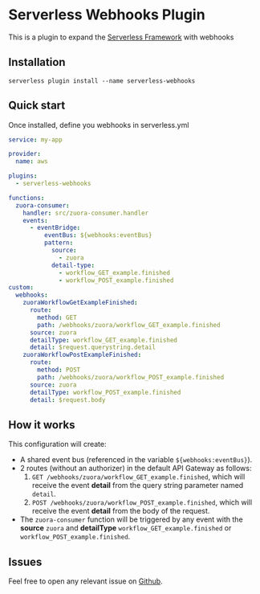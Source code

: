 # Serverless Webhooks Plugin

This is a plugin to expand the [Serverless Framework](https://www.serverless.com/) with webhooks

## Installation

```
serverless plugin install --name serverless-webhooks
```

## Quick start

Once installed, define you webhooks in serverless.yml

```yml
service: my-app

provider:
  name: aws

plugins:
  - serverless-webhooks

functions:
  zuora-consumer:
    handler: src/zuora-consumer.handler
    events:
      - eventBridge:
          eventBus: ${webhooks:eventBus}
          pattern:
            source:
              - zuora
            detail-type:
              - workflow_GET_example.finished
              - workflow_POST_example.finished
custom:
  webhooks:
    zuoraWorkflowGetExampleFinished:
      route:  
        method: GET
        path: /webhooks/zuora/workflow_GET_example.finished
      source: zuora
      detailType: workflow_GET_example.finished
      detail: $request.querystring.detail
    zuoraWorkflowPostExampleFinished:
      route:  
        method: POST
        path: /webhooks/zuora/workflow_POST_example.finished
      source: zuora
      detailType: workflow_POST_example.finished
      detail: $request.body
```

## How it works

This configuration will create:
- A shared event bus (referenced in the variable `${webhooks:eventBus}`).
- 2 routes (without an authorizer) in the default API Gateway as follows:
  1. `GET /webhooks/zuora/workflow_GET_example.finished`, which will receive the event **detail** from the query string parameter named `detail`.
  2. `POST /webhooks/zuora/workflow_POST_example.finished`, which will receive the event **detail** from the body of the request.
- The `zuora-consumer` function will be triggered by any event with the **source** `zuora` and **detailType** `workflow_GET_example.finished` or `workflow_POST_example.finished`.

## Issues
Feel free to open any relevant issue on [Github](https://github.com/franc-liuzzi/serverless-webhooks/issues).